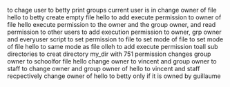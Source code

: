 to chage user to betty
print groups current user is in
change owner of file hello to betty
create empty file hello
to add execute permission to owner of file hello
execute permission to the owner and the group owner, and read permission to other users
to add execution permission to owner, grp owner and everyuser
script to set permission to file
to set mode of file
to set mode of file hello to same mode as file olleh
to add execute permission toall sub directories
to creat directory my_dir with 751 permission
changes group owner to schoolfor file hello
change owner to vincent and group owner to staff
to change owner and group owner of hello to vincent and staff recpectively
change owner of hello to betty only if it is owned by guillaume

